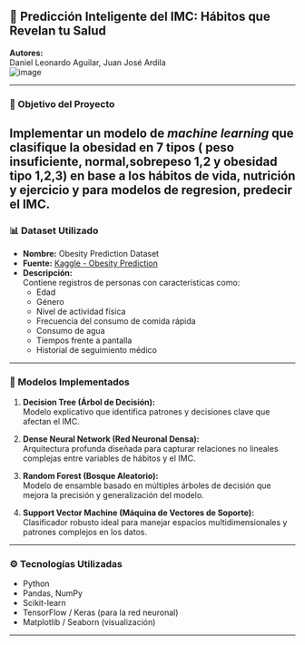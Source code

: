 
## 🧠 Predicción Inteligente del IMC: Hábitos que Revelan tu Salud

**Autores:**  
Daniel Leonardo Aguilar, Juan José Ardila  
![image](https://github.com/user-attachments/assets/a9f33faf-f8bc-4b68-8f75-4ecdd4f023c8)


---

### 🎯 Objetivo del Proyecto

Implementar un modelo de *machine learning* que  clasifique la obesidad en 7 tipos ( peso insuficiente, normal,sobrepeso 1,2 y obesidad tipo 1,2,3) en base a los hábitos de vida, nutrición y ejercicio  y para modelos de regresion,  predecir el IMC.
---

### 📊 Dataset Utilizado

- **Nombre:** Obesity Prediction Dataset  
- **Fuente:** [Kaggle - Obesity Prediction](https://www.kaggle.com/datasets/ruchikakumbhar/obesity-prediction)  
- **Descripción:**  
  Contiene registros de personas con características como:
  - Edad  
  - Género  
  - Nivel de actividad física  
  - Frecuencia del consumo de comida rápida  
  - Consumo de agua  
  - Tiempos frente a pantalla  
  - Historial de seguimiento médico

---

### 🤖 Modelos Implementados

1. **Decision Tree (Árbol de Decisión):**  
   Modelo explicativo que identifica patrones y decisiones clave que afectan el IMC.

2. **Dense Neural Network (Red Neuronal Densa):**  
   Arquitectura profunda diseñada para capturar relaciones no lineales complejas entre variables de hábitos y el IMC.

3. **Random Forest (Bosque Aleatorio):**  
   Modelo de ensamble basado en múltiples árboles de decisión que mejora la precisión y generalización del modelo.

4. **Support Vector Machine (Máquina de Vectores de Soporte):**  
   Clasificador robusto ideal para manejar espacios multidimensionales y patrones complejos en los datos.

---

### ⚙️ Tecnologías Utilizadas

- Python  
- Pandas, NumPy  
- Scikit-learn  
- TensorFlow / Keras (para la red neuronal)  
- Matplotlib / Seaborn (visualización)

---

